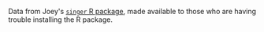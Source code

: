 Data from Joey's [`singer` R package](https://github.com/JoeyBernhardt/singer), made available to those who are having trouble installing the R package.